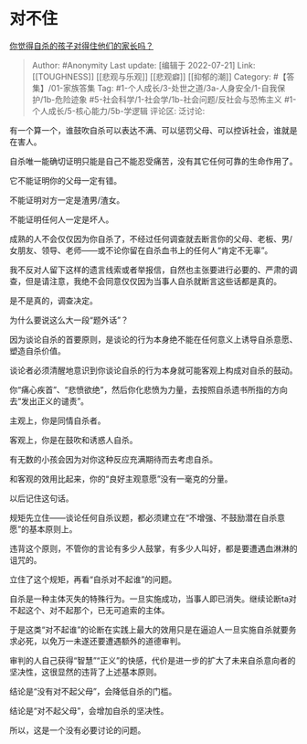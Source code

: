 # 对不住
[你觉得自杀的孩子对得住他们的家长吗？](https://www.zhihu.com/question/517902903/answer/2584809942)

> Author: #Anonymity
> Last update: [编辑于 2022-07-21]
> Link: [[TOUGHNESS]] [[悲观与乐观]] [[悲观癖]] [[抑郁的潮]]
> Category: #【答集】/01-家族答集
> Tag: #1-个人成长/3-处世之道/3a-人身安全/1-自我保护/1b-危险迹象 #5-社会科学/1-社会学/1b-社会问题/反社会与恐怖主义 #1-个人成长/5-核心能力/5b-学逻辑
> 评论区:
> 泛讨论:

有一个算一个，谁鼓吹自杀可以表达不满、可以惩罚父母、可以控诉社会，谁就是在害人。

自杀唯一能确切证明只能是自己不能忍受痛苦，没有其它任何可靠的生命作用了。

它不能证明你的父母一定有错。

不能证明对方一定是渣男/渣女。

不能证明任何人一定是坏人。

成熟的人不会仅仅因为你自杀了，不经过任何调查就去断言你的父母、老板、男/女朋友、领导、老师——或不论你留在自杀血书上的任何人“肯定不无辜”。

我不反对人留下这样的遗言线索或者举报信，自然也主张要进行必要的、严肃的调查，但是请注意，我绝不会同意仅仅因为当事人自杀就断言这些话都是真的。

是不是真的，调查决定。

为什么要说这么大一段“题外话”？

因为谈论自杀的首要原则，是谈论的行为本身绝不能在任何意义上诱导自杀意愿、塑造自杀价值。

谈论者必须清醒地意识到你谈论自杀的行为本身就可能客观上构成对自杀的鼓动。

你“痛心疾首”、“悲愤欲绝”，然后你化悲愤为力量，去按照自杀遗书所指的方向去“发出正义的谴责”。

主观上，你是同情自杀者。

客观上，你是在鼓吹和诱惑人自杀。

有无数的小孩会因为对你这种反应充满期待而去考虑自杀。

和客观的效用比起来，你的“良好主观意愿”没有一毫克的分量。

以后记住这句话。

规矩先立住——谈论任何自杀议题，都必须建立在“不增强、不鼓励潜在自杀意愿”的基本原则上。

违背这个原则，不管你的言论有多少人鼓掌，有多少人叫好，都是要遭遇血淋淋的诅咒的。

立住了这个规矩，再看“自杀对不起谁”的问题。

自杀是一种主体灭失的特殊行为。一旦实施成功，当事人即已消失。继续论断ta对不起这个、对不起那个，已无可追索的主体。

于是这类“对不起谁”的论断在实践上最大的效用只是在逼迫人一旦实施自杀就要务求必死，以免万一未遂还要遭遇额外的道德审判。

审判的人自己获得“智慧”“正义”的快感，代价是进一步的扩大了未来自杀意向者的坚决性，这很显然的违背了上述基本原则。

结论是“没有对不起父母”，会降低自杀的门槛。

结论是“对不起父母”，会增加自杀的坚决性。

所以，这是一个没有必要讨论的问题。
